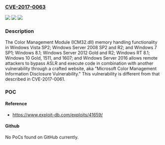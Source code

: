 ### [CVE-2017-0063](https://cve.mitre.org/cgi-bin/cvename.cgi?name=CVE-2017-0063)
![](https://img.shields.io/static/v1?label=Product&message=Color%20Management&color=blue)
![](https://img.shields.io/static/v1?label=Version&message=The%20Color%20Management%20Module%20(ICM32.dll)%20memory%20handling%20functionality%20in%20Windows%20Vista%20SP2%3B%20Windows%20Server%202008%20SP2%20and%20R2%3B%20and%20Windows%207%20SP1%3B%20Windows%208.1%3B%20Windows%20Server%202012%20Gold%20and%20R2%3B%20Windows%20RT%208.1%3B%20Windows%2010%20Gold%2C%201511%2C%20and%201607%3B%20and%20Windows%20Server%202016%20&color=brightgreen)
![](https://img.shields.io/static/v1?label=Vulnerability&message=Information%20Disclosure&color=brightgreen)

### Description

The Color Management Module (ICM32.dll) memory handling functionality in Windows Vista SP2; Windows Server 2008 SP2 and R2; and Windows 7 SP1; Windows 8.1; Windows Server 2012 Gold and R2; Windows RT 8.1; Windows 10 Gold, 1511, and 1607; and Windows Server 2016 allows remote attackers to bypass ASLR and execute code in combination with another vulnerability through a crafted website, aka "Microsoft Color Management Information Disclosure Vulnerability." This vulnerability is different from that described in CVE-2017-0061.

### POC

#### Reference
- https://www.exploit-db.com/exploits/41659/

#### Github
No PoCs found on GitHub currently.


